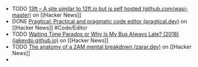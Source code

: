 - TODO [13ft – A site similar to 12ft.io but is self hosted (github.com/wasi-master)](https://news.ycombinator.com/item?id=41294067) on [[Hacker News]]
- DONE [Pragtical: Practical and pragmatic code editor (pragtical.dev)](https://news.ycombinator.com/item?id=41297609) on [[Hacker News]] #Code/Editor
- TODO [Waiting Time Paradox or Why Is My Bus Always Late? (2018) (jakevdp.github.io)](https://news.ycombinator.com/item?id=41300111) on [[Hacker News]]
- TODO [The anatomy of a 2AM mental breakdown (zarar.dev)](https://news.ycombinator.com/item?id=41300368) on [[Hacker News]]
-